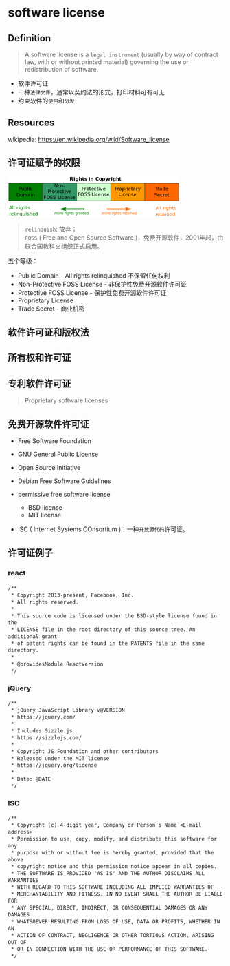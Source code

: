 # software license

## Definition

> A software license is a `legal instrument` (usually by way of contract law, with or without printed material) governing the use or redistribution of software.  

* 软件许可证
* 一种`法律文件`，通常以契约法的形式，打印材料可有可无
* 约束软件的`使用`和`分发`


## Resources

wikipedia: <https://en.wikipedia.org/wiki/Software_license>


## 许可证赋予的权限

 <img src="./img/rights-in-copyright.png">

> `relinquish`: 放弃；<br>`FOSS` ( Free and Open Source Software )，免费开源软件，2001年起，由联合国教科文组织正式启用。

五个等级：

* Public Domain - All rights relinquished 不保留任何权利
* Non-Protective FOSS License - 非保护性免费开源软件许可证
* Protective FOSS License - 保护性免费开源软件许可证
* Proprietary License
* Trade Secret - 商业机密


## 软件许可证和版权法

## 所有权和许可证

## 专利软件许可证

> Proprietary software licenses


## 免费开源软件许可证

* Free Software Foundation
* GNU General Public License
* Open Source Initiative
* Debian Free Software Guidelines

* permissive free software license
    * BSD license
    * MIT license

* ISC ( Internet Systems COnsortium )：一种`开放源代码`许可证。


## 许可证例子


### react

    /**
     * Copyright 2013-present, Facebook, Inc.
     * All rights reserved.
     *
     * This source code is licensed under the BSD-style license found in the
     * LICENSE file in the root directory of this source tree. An additional grant
     * of patent rights can be found in the PATENTS file in the same directory.
     *
     * @providesModule ReactVersion
     */


### jQuery

    /**
     * jQuery JavaScript Library v@VERSION
     * https://jquery.com/
     *
     * Includes Sizzle.js
     * https://sizzlejs.com/
     *
     * Copyright JS Foundation and other contributors
     * Released under the MIT license
     * https://jquery.org/license
     *
     * Date: @DATE
     */

### ISC

    /**
     * Copyright (c) 4-digit year, Company or Person's Name <E-mail address>
     * Permission to use, copy, modify, and distribute this software for any
     * purpose with or without fee is hereby granted, provided that the above
     * copyright notice and this permission notice appear in all copies.
     * THE SOFTWARE IS PROVIDED "AS IS" AND THE AUTHOR DISCLAIMS ALL WARRANTIES
     * WITH REGARD TO THIS SOFTWARE INCLUDING ALL IMPLIED WARRANTIES OF
     * MERCHANTABILITY AND FITNESS. IN NO EVENT SHALL THE AUTHOR BE LIABLE FOR
     * ANY SPECIAL, DIRECT, INDIRECT, OR CONSEQUENTIAL DAMAGES OR ANY DAMAGES
     * WHATSOEVER RESULTING FROM LOSS OF USE, DATA OR PROFITS, WHETHER IN AN
     * ACTION OF CONTRACT, NEGLIGENCE OR OTHER TORTIOUS ACTION, ARISING OUT OF
     * OR IN CONNECTION WITH THE USE OR PERFORMANCE OF THIS SOFTWARE.
     */

